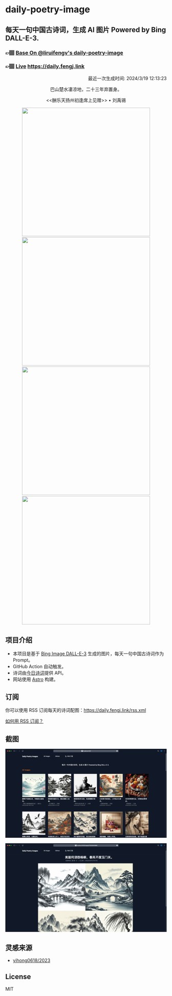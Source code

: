 
# daily-poetry-image

## 每天一句中国古诗词，生成 AI 图片 Powered by Bing DALL-E-3.

### 👉🏽 [Base On @liruifengv's daily-poetry-image](https://github.com/liruifengv/daily-poetry-image)

### 👉🏽 [Live](https://daily.fengj.link) https://daily.fengj.link

<p align="right">
  最近一次生成时间: 2024/3/19 12:13:23
</p>
<p align="center">
巴山楚水凄凉地，二十三年弃置身。
</p>
<p align="center">
<<酬乐天扬州初逢席上见赠>> • 刘禹锡
</p>
<p align="center">
<img src="https://tse3.mm.bing.net/th/id/OIG1.svkSTu64qO_9lOBUDY9V" height="400" width="400" />
<img src="https://tse1.mm.bing.net/th/id/OIG1.477g.WywPxYvpW02dTyo" height="400" width="400" />
<img src="https://tse3.mm.bing.net/th/id/OIG1.q84gT__20bF00S8VioDO" height="400" width="400" />
<img src="https://tse2.mm.bing.net/th/id/OIG1.J1XgK3cnX8wN..AhtqEt" height="400" width="400" />
</p>

## 项目介绍

-   本项目是基于 [Bing Image DALL-E-3](https://www.bing.com/images/create) 生成的图片，每天一句中国古诗词作为 Prompt。
-   GitHub Action 自动触发。
-   诗词由[今日诗词](https://www.jinrishici.com/)提供 API。
-   网站使用 [Astro](https://astro.build) 构建。

## 订阅

你可以使用 RSS 订阅每天的诗词配图：https://daily.fengj.link/rss.xml

[如何用 RSS 订阅？](https://zhuanlan.zhihu.com/p/55026716)

## 截图

![图片列表](./screenshots/Snipaste_2023-12-28_21-00-26.png)

![图片详情](./screenshots/Snipaste_2023-12-28_21-00-53.png)

## 灵感来源

-   [yihong0618/2023](https://github.com/yihong0618/2023)

## License

MIT
